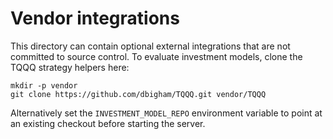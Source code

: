 # Vendor integrations

This directory can contain optional external integrations that are not committed to
source control. To evaluate investment models, clone the TQQQ strategy helpers
here:

```
mkdir -p vendor
git clone https://github.com/dbigham/TQQQ.git vendor/TQQQ
```

Alternatively set the `INVESTMENT_MODEL_REPO` environment variable to point at an
existing checkout before starting the server.
